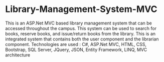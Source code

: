 # Library-Management-System-MVC
This is an ASP.Net MVC based library management system that can be accessed throughout the campus. This system can be used to search for books, reserve books, and issue/return books from the library. This is an integrated system that contains both the user component and the librarian component.
Technologies are used : C#, ASP.Net MVC, HTML, CSS, Bootstrap, SQL Server, JQuery, JSON, Entity Framework, LINQ, MVC architecture
